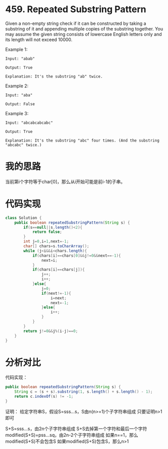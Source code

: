 ﻿# 459. Repeated Substring Pattern

Given a non-empty string check if it can be constructed by taking a substring of it and appending multiple copies of the substring together. You may assume the given string consists of lowercase English letters only and its length will not exceed 10000.

Example 1:

```
Input: "abab"

Output: True

Explanation: It's the substring "ab" twice.
```

Example 2:

```
Input: "aba"

Output: False
```

Example 3:

```
Input: "abcabcabcabc"

Output: True

Explanation: It's the substring "abc" four times. (And the substring "abcabc" twice.)
```

# 我的思路

当前第i个字符等于char[0]，那么从i开始可能是前i-1的子串。

# 代码实现

```java
class Solution {
    public boolean repeatedSubstringPattern(String s) {
        if(s==null||s.length()<2){
            return false;
        }
        int j=0,i=1,next=-1;
        char[] chars=s.toCharArray();
        while (j<i&&i<chars.length){
            if(chars[i]==chars[0]&&j!=0&&next==-1){
                next=i;
            }
            if(chars[i]==chars[j]){
                j++;
                i++;
            }else{
                j=0;
                if(next!=-1){
                    i=next;
                    next=-1;
                }else{
                    i++;
                }
            }
        }
        return j!=0&&j%(i-j)==0;
    }
}
```

# 分析对比

代码实现：

```java
public boolean repeatedSubstringPattern(String s) {
    String c = (s + s).substring(1, s.length() + s.length() - 1);
    return c.indexOf(s) != -1;
}
```

证明：
给定字符串S，假设S=sss...s，S由n(n>=1)个子字符串组成
只要证明n>1即可

S+S=sss...s，由2n个子字符串组成
S+S去掉第一个字符和最后一个字符modified(S+S)=pss...sq，由2n-2个子字符串组成
如果n==1，那么modified(S+S)不会包含S
如果modified(S+S)包含S，那么n>1